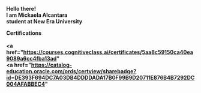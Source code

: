 <html> 

<b>Hello there!<b> <br>
I am <b>Mickaela Alcantara </b> <br>
student at New Era University <br>

<b> Certifications </b> <br> <br>
<a href="https://courses.cognitiveclass.ai/certificates/5aa8c59150ca40ea9089a6cc4fba13ad" <br>
<a href="https://catalog-education.oracle.com/ords/certview/sharebadge?id=DE393F694DC7A03DB4DDDDADA17B0F99B9D20711E876B4B7292DC004AFABBEC4" <br>

</html>


